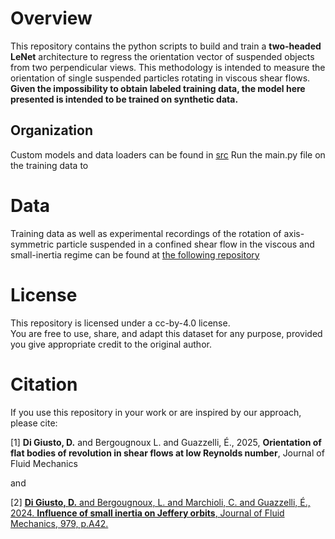 # Overview
This repository contains the python scripts to build and train a **two-headed LeNet** architecture to regress the orientation vector of suspended objects from two perpendicular views.
This methodology is intended to measure the orientation of single suspended particles rotating in viscous shear flows. 
**Given the impossibility to obtain labeled training data, the model here presented is intended to be trained on synthetic data.**

## Organization
Custom models and data loaders can be found in [src](https://github.com/ddg93/LeRing_JFM/tree/main/src)
Run the main.py file on the training data to 

# Data
Training data as well as experimental recordings of the rotation of axis-symmetric particle suspended in a confined shear flow in the viscous and small-inertia regime can be found at [the following repository](https://huggingface.co/datasets/ddg93/LeRing_JFM_experiments/tree/main)

# License
This repository is licensed under a cc-by-4.0 license.  
You are free to use, share, and adapt this dataset for any purpose, provided you give appropriate credit to the original author.

# Citation
If you use this repository in your work or are inspired by our approach, please cite:

[1] **Di Giusto, D.** and Bergougnoux L. and Guazzelli, É., 2025, **Orientation of flat bodies of revolution in shear flows at low Reynolds number**, Journal of Fluid Mechanics

and

[2] [**Di Giusto, D.** and Bergougnoux, L. and Marchioli, C. and Guazzelli, É., 2024. **Influence of small inertia on Jeffery orbits**, Journal of Fluid Mechanics, 979, p.A42.](https://www.cambridge.org/core/journals/journal-of-fluid-mechanics/article/abs/influence-of-small-inertia-on-jeffery-orbits/8B7D42276607AD9A069E99B91DA9BD1E)
